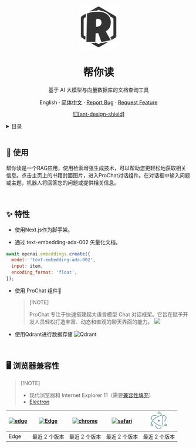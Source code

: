 <div align="center">

<img height="120" src="public/logo.png">

<h1>帮你读</h1>

基于 AI 大模型与向量数据库的文档查询工具

English · [简体中文](./README.zh-CN.md) · [Report Bug][github-issues-link] · [Request Feature][github-issues-link]

[![][ant-design-shield]][ant-design-link]

</div>
<details>
<summary><kbd>目录</kbd></summary>

#### 目录

- [🔨 使用](#-使用)
- [✨ 特性](#-特性)
- [🖥 浏览器兼容性](#-浏览器兼容性)

####

</details>
<br/>

## 🔨 使用

帮你读是一个RAG应用，使用检索增强生成技术，可以帮助您更轻松地获取相关信息。点击主页上的书籍封面图片，进入ProChat对话组件。在对话框中输入问题或主题，机器人将回答您的问题或提供相关信息。

<br/>

## ✨ 特性

- 使用Next.js作为脚手架。

- 通过 text-embedding-ada-002 矢量化文档。

```jsx
await openai.embeddings.create({
  model: 'text-embedding-ada-002',
  input: item,
  encoding_format: 'float',
});
```

- 使用 ProChat 组件🤖

  > \[!NOTE]
  >
  > ProChat 专注于快速搭建起大语言模型 Chat 对话框架。它旨在赋予开发人员轻松打造丰富、动态和直观的聊天界面的能力。 [![](https://next.ossinsight.io/widgets/official/compose-activity-trends/thumbnail.png?repo_id=707504998&image_size=auto&color_scheme=dark)](https://next.ossinsight.io/widgets/official/compose-activity-trends?repo_id=707504998)

- 使用Qdrant进行数据存储 <img height="100" src="https://github.com/qdrant/qdrant/raw/master/docs/logo.svg" alt="Qdrant">

<br/>

## 🖥 浏览器兼容性

> \[!NOTE]
>
> - 现代浏览器和 Internet Explorer 11（需要[兼容性填充](https://stackoverflow.com/questions/57020976/polyfills-in-2019-for-ie11)）
> - [Electron](https://www.electronjs.org/)

| [![edge](https://raw.githubusercontent.com/alrra/browser-logos/master/src/edge/edge_48x48.png)](http://godban.github.io/browsers-support-badges/) | [![Edge](https://raw.githubusercontent.com/alrra/browser-logos/master/src/firefox/firefox_48x48.png)](http://godban.github.io/browsers-support-badges/) | [![chrome](https://raw.githubusercontent.com/alrra/browser-logos/master/src/chrome/chrome_48x48.png)](http://godban.github.io/browsers-support-badges/) | [![safari](https://raw.githubusercontent.com/alrra/browser-logos/master/src/safari/safari_48x48.png)](http://godban.github.io/browsers-support-badges/) | [![electron_48x48](https://raw.githubusercontent.com/alrra/browser-logos/master/src/electron/electron_48x48.png)](http://godban.github.io/browsers-support-badges/) |
| --- | --- | --- | --- | --- |
| Edge | 最近 2 个版本 | 最近 2 个版本 | 最近 2 个版本 | 最近 2 个版本 |

<br/>

[ant-design-link]: https://ant.design
[github-issues-link]: https://github.com/microappteam/book-read-ai/issues
